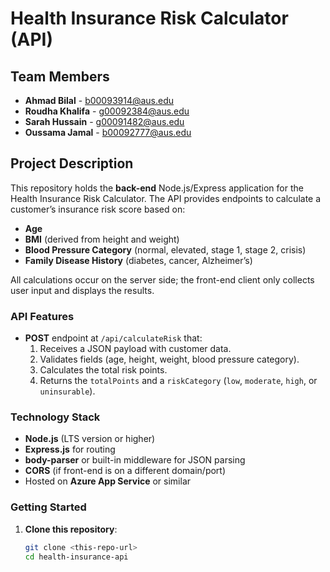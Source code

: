 # Health Insurance Risk Calculator (API)

## Team Members

- **Ahmad Bilal** - b00093914@aus.edu
- **Roudha Khalifa** - g00092384@aus.edu
- **Sarah Hussain** - g00091482@aus.edu
- **Oussama Jamal** - b00092777@aus.edu

## Project Description

This repository holds the **back-end** Node.js/Express application for the Health Insurance Risk Calculator. The API provides endpoints to calculate a customer’s insurance risk score based on:

- **Age**
- **BMI** (derived from height and weight)
- **Blood Pressure Category** (normal, elevated, stage 1, stage 2, crisis)
- **Family Disease History** (diabetes, cancer, Alzheimer’s)

All calculations occur on the server side; the front-end client only collects user input and displays the results.

### API Features

- **POST** endpoint at `/api/calculateRisk` that:
  1. Receives a JSON payload with customer data.
  2. Validates fields (age, height, weight, blood pressure category).
  3. Calculates the total risk points.
  4. Returns the `totalPoints` and a `riskCategory` (`low`, `moderate`, `high`, or `uninsurable`).

### Technology Stack

- **Node.js** (LTS version or higher)
- **Express.js** for routing
- **body-parser** or built-in middleware for JSON parsing
- **CORS** (if front-end is on a different domain/port)
- Hosted on **Azure App Service** or similar

### Getting Started

1. **Clone this repository**:
   ```sh
   git clone <this-repo-url>
   cd health-insurance-api
   ```
